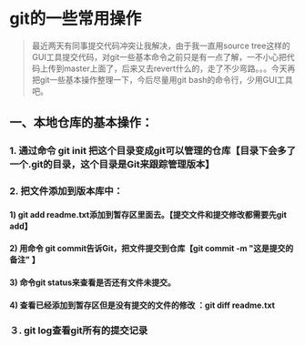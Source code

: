 # git的一些常用操作
>最近两天有同事提交代码冲突让我解决，由于我一直用source tree这样的GUI工具提交代码，对git一些基本命令之前只是有一点了解，一不小心把代码上传到master上面了，后来又去revert什么的，走了不少弯路。。。今天再把git一些基本操作整理一下，今后尽量用git bash的命令行，少用GUI工具吧。

## 一、本地仓库的基本操作：
###      1. 通过命令 git init 把这个目录变成git可以管理的仓库【目录下会多了一个.git的目录，这个目录是Git来跟踪管理版本】
###  2. 把文件添加到版本库中：
#### 1) git add readme.txt添加到暂存区里面去。【提交文件和提交修改都需要先git add】
#### 2) 用命令 git commit告诉Git，把文件提交到仓库【git commit -m "这是提交的备注" 】
#### 3) 命令git status来查看是否还有文件未提交。
#### 4) 查看已经添加到暂存区但是没有提交的文件的修改 ：git diff readme.txt      
###     ３. git log查看git所有的提交记录